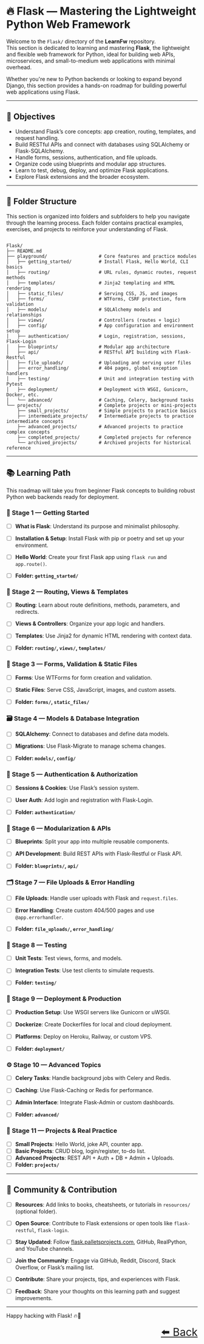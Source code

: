 # 🔥 Flask — Mastering the Lightweight Python Web Framework

Welcome to the `Flask/` directory of the **LearnFw** repository.  
This section is dedicated to learning and mastering **Flask**, the lightweight and flexible web framework for Python, ideal for building web APIs, microservices, and small-to-medium web applications with minimal overhead.

Whether you're new to Python backends or looking to expand beyond Django, this section provides a hands-on roadmap for building powerful web applications using Flask.

---

## 🎯 Objectives

- Understand Flask’s core concepts: app creation, routing, templates, and request handling.
- Build RESTful APIs and connect with databases using SQLAlchemy or Flask-SQLAlchemy.
- Handle forms, sessions, authentication, and file uploads.
- Organize code using blueprints and modular app structures.
- Learn to test, debug, deploy, and optimize Flask applications.
- Explore Flask extensions and the broader ecosystem.

---

## 📂 Folder Structure
This section is organized into folders and subfolders to help you navigate through the learning process. Each folder contains practical examples, exercises, and projects to reinforce your understanding of Flask.

```text

Flask/ 
├── README.md 
├── playground/                   # Core features and practice modules 
│   ├── getting_started/          # Install Flask, Hello World, CLI basics 
│   ├── routing/                  # URL rules, dynamic routes, request methods 
│   ├── templates/                # Jinja2 templating and HTML rendering 
│   ├── static_files/             # Serving CSS, JS, and images 
│   ├── forms/                    # WTForms, CSRF protection, form validation 
│   ├── models/                   # SQLAlchemy models and relationships 
│   ├── views/                    # Controllers (routes + logic) 
│   ├── config/                   # App configuration and environment setup 
│   ├── authentication/           # Login, registration, sessions, Flask-Login 
│   ├── blueprints/               # Modular app architecture 
│   ├── api/                      # RESTful API building with Flask-Restful 
│   ├── file_uploads/             # Uploading and serving user files 
│   ├── error_handling/           # 404 pages, global exception handlers 
│   ├── testing/                  # Unit and integration testing with Pytest 
│   ├── deployment/               # Deployment with WSGI, Gunicorn, Docker, etc. 
│   └── advanced/                 # Caching, Celery, background tasks 
└── projects/                     # Complete projects or mini-projects
    ├── small_projects/           # Simple projects to practice basics
    ├── intermediate_projects/    # Intermediate projects to practice intermediate concepts
    ├── advanced_projects/        # Advanced projects to practice complex concepts
    ├── completed_projects/       # Completed projects for reference
    └── archived_projects/        # Archived projects for historical reference

```

---

## 📚 Learning Path

This roadmap will take you from beginner Flask concepts to building robust Python web backends ready for deployment.


### 🧭 Stage 1 — Getting Started
- [ ] **What is Flask**: Understand its purpose and minimalist philosophy.
- [ ] **Installation & Setup**: Install Flask with pip or poetry and set up your environment.
- [ ] **Hello World**: Create your first Flask app using `flask run` and `app.route()`.
- [ ] **Folder: `getting_started/`**


### 🧱 Stage 2 — Routing, Views & Templates
- [ ] **Routing**: Learn about route definitions, methods, parameters, and redirects.
- [ ] **Views & Controllers**: Organize your app logic and handlers.
- [ ] **Templates**: Use Jinja2 for dynamic HTML rendering with context data.
- [ ] **Folder: `routing/`, `views/`, `templates/`**


### 📝 Stage 3 — Forms, Validation & Static Files
- [ ] **Forms**: Use WTForms for form creation and validation.
- [ ] **Static Files**: Serve CSS, JavaScript, images, and custom assets.
- [ ] **Folder: `forms/`, `static_files/`**


### 🗃️ Stage 4 — Models & Database Integration
- [ ] **SQLAlchemy**: Connect to databases and define data models.
- [ ] **Migrations**: Use Flask-Migrate to manage schema changes.
- [ ] **Folder: `models/`, `config/`**


### 🔐 Stage 5 — Authentication & Authorization
- [ ] **Sessions & Cookies**: Use Flask’s session system.
- [ ] **User Auth**: Add login and registration with Flask-Login.
- [ ] **Folder: `authentication/`**


### 🧩 Stage 6 — Modularization & APIs
- [ ] **Blueprints**: Split your app into multiple reusable components.
- [ ] **API Development**: Build REST APIs with Flask-Restful or Flask API.
- [ ] **Folder: `blueprints/`, `api/`**


### 🗂️ Stage 7 — File Uploads & Error Handling
- [ ] **File Uploads**: Handle user uploads with Flask and `request.files`.
- [ ] **Error Handling**: Create custom 404/500 pages and use `@app.errorhandler`.
- [ ] **Folder: `file_uploads/`, `error_handling/`**


### 🧪 Stage 8 — Testing
- [ ] **Unit Tests**: Test views, forms, and models.
- [ ] **Integration Tests**: Use test clients to simulate requests.
- [ ] **Folder: `testing/`**


### 🚀 Stage 9 — Deployment & Production
- [ ] **Production Setup**: Use WSGI servers like Gunicorn or uWSGI.
- [ ] **Dockerize**: Create Dockerfiles for local and cloud deployment.
- [ ] **Platforms**: Deploy on Heroku, Railway, or custom VPS.
- [ ] **Folder: `deployment/`**


### ⚙️ Stage 10 — Advanced Topics
- [ ] **Celery Tasks**: Handle background jobs with Celery and Redis.
- [ ] **Caching**: Use Flask-Caching or Redis for performance.
- [ ] **Admin Interface**: Integrate Flask-Admin or custom dashboards.
- [ ] **Folder: `advanced/`**


### 🧠 Stage 11 — Projects & Real Practice
- [ ] **Small Projects**: Hello World, joke API, counter app.
- [ ] **Basic Projects**: CRUD blog, login/register, to-do list.
- [ ] **Advanced Projects**: REST API + Auth + DB + Admin + Uploads.
- [ ] **Folder: `projects/`**

---

## 🤝 Community & Contribution

- [ ] **Resources**: Add links to books, cheatsheets, or tutorials in `resources/` (optional folder).
- [ ] **Open Source**: Contribute to Flask extensions or open tools like `flask-restful`, `flask-login`.
- [ ] **Stay Updated**: Follow [flask.palletsprojects.com](https://flask.palletsprojects.com/), GitHub, RealPython, and YouTube channels.
- [ ] **Join the Community**: Engage via GitHub, Reddit, Discord, Stack Overflow, or Flask’s mailing list.
- [ ] **Contribute**: Share your projects, tips, and experiences with Flask.
- [ ] **Feedback**: Share your thoughts on this learning path and suggest improvements.


---

Happy hacking with Flask! 🔥🐍  

<div align="right" style="font-size: 2em;">
    <a href="../README.md">⬅️ Back</a>
</div>
